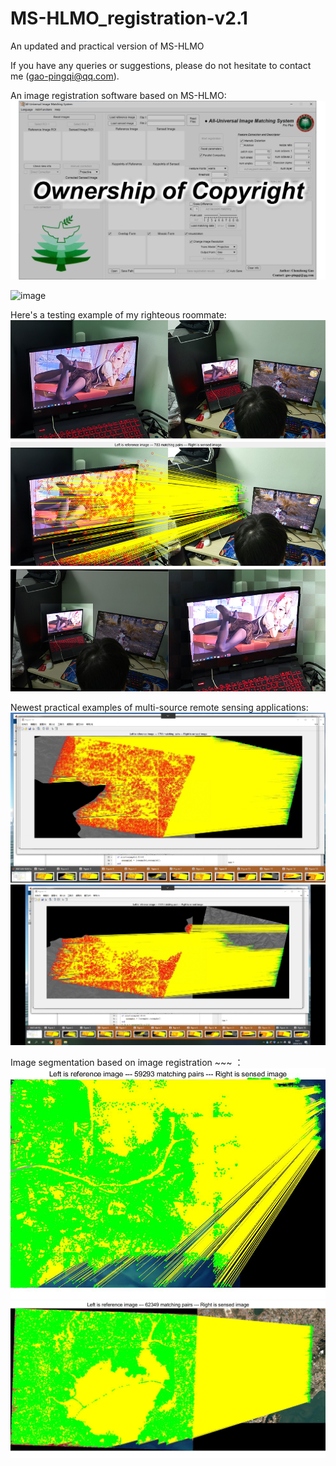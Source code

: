 # MS-HLMO_registration-v2.1

An updated and practical version of MS-HLMO

If you have any queries or suggestions, please do not hesitate to contact me (gao-pingqi@qq.com).

An image registration software based on MS-HLMO:
![image](software.png)

![image](new_example3.jpg)

Here's a testing example of my righteous roommate:
![image](Righteous_Roommate.jpg)

Newest practical examples of multi-source remote sensing applications:
![image](new_example1.png)
![image](new_example2.png)

Image segmentation based on image registration ~~~ ：
![image](segmentation_lol1.jpg) ![image](segmentation_lol2.jpg)
